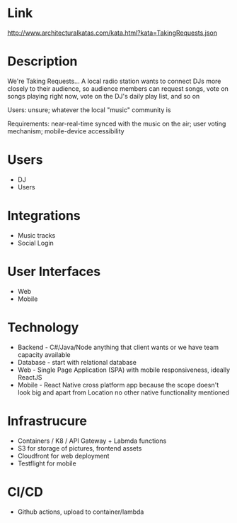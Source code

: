 # Link
http://www.architecturalkatas.com/kata.html?kata=TakingRequests.json

# Description

We're Taking Requests...
A local radio station wants to connect DJs more closely to their audience, so audience members can request songs, vote on songs playing right now, vote on the DJ's daily play list, and so on

Users: unsure; whatever the local "music" community is

Requirements: near-real-time synced with the music on the air; user voting mechanism; mobile-device accessibility

# Users
- DJ
- Users

# Integrations

- Music tracks
- Social Login

# User Interfaces
- Web
- Mobile

# Technology
- Backend - C#/Java/Node anything that client wants or we have team capacity available
- Database - start with relational database
- Web - Single Page Application (SPA) with mobile responsiveness, ideally ReactJS
- Mobile - React Native cross platform app because the scope doesn't look big and apart from Location no other native functionality mentioned

# Infrastrucure
- Containers / K8 / API Gateway + Labmda functions
- S3 for storage of pictures, frontend assets
- Cloudfront for web deployment
- Testflight for mobile

# CI/CD
- Github actions, upload to container/lambda
